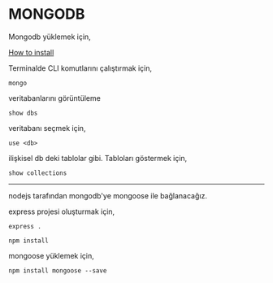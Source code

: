 <h1>MONGODB</h1>

Mongodb yüklemek için,

<a href="https://www.youtube.com/watch?v=wD_2pojFWoE">How to install </a>

Terminalde CLI komutlarını çalıştırmak için,

```mongo``` 

veritabanlarını görüntüleme

```show dbs```

veritabanı seçmek için,

```use <db> ```

ilişkisel db deki tablolar gibi. Tabloları göstermek için,

```show collections ```

<hr>

nodejs tarafından mongodb'ye mongoose ile bağlanacağız.

express projesi oluşturmak için,

``` express . ```

```npm install```

mongoose yüklemek için,

```npm install mongoose --save```